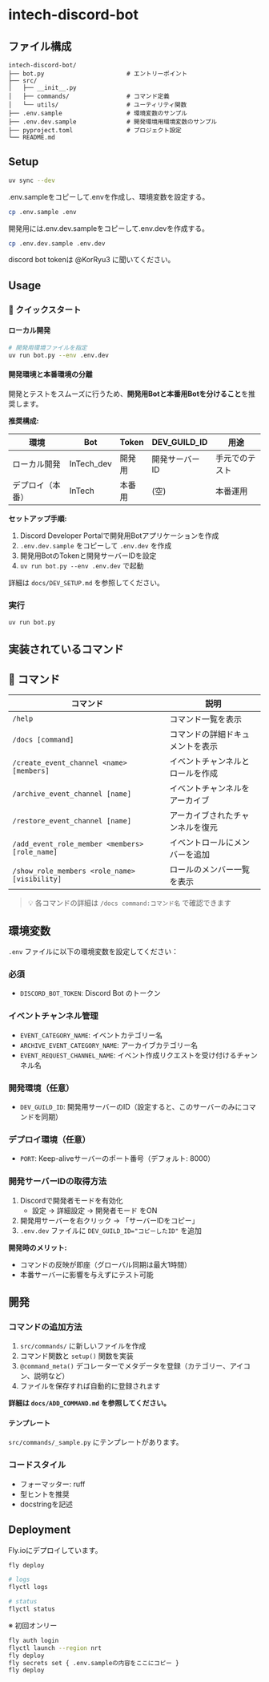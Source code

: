 # intech-discord-bot

## ファイル構成

```
intech-discord-bot/
├── bot.py                       # エントリーポイント
├── src/
│   ├── __init__.py
│   ├── commands/                # コマンド定義
│   └── utils/                   # ユーティリティ関数
├── .env.sample                  # 環境変数のサンプル
├── .env.dev.sample              # 開発環境用環境変数のサンプル
├── pyproject.toml               # プロジェクト設定
└── README.md
```

## Setup

```bash
uv sync --dev
```

.env.sampleをコピーして.envを作成し、環境変数を設定する。

```bash
cp .env.sample .env
```

開発用には.env.dev.sampleをコピーして.env.devを作成する。

```bash
cp .env.dev.sample .env.dev
```

discord bot tokenは @KorRyu3 に聞いてください。

## Usage

### 🚀 クイックスタート

#### ローカル開発

```bash
# 開発用環境ファイルを指定
uv run bot.py --env .env.dev
```

#### 開発環境と本番環境の分離

開発とテストをスムーズに行うため、**開発用Botと本番用Botを分けること**を推奨します。

**推奨構成:**

| 環境 | Bot | Token | DEV_GUILD_ID | 用途 |
|------|-----|-------|--------------|------|
| ローカル開発 | InTech_dev | 開発用 | 開発サーバーID | 手元でのテスト |
| デプロイ（本番） | InTech | 本番用 | (空) | 本番運用 |

**セットアップ手順:**

1. Discord Developer Portalで開発用Botアプリケーションを作成
2. `.env.dev.sample` をコピーして `.env.dev` を作成
3. 開発用BotのTokenと開発サーバーIDを設定
4. `uv run bot.py --env .env.dev` で起動

詳細は `docs/DEV_SETUP.md` を参照してください。

### 実行

```bash
uv run bot.py
```

## 実装されているコマンド

## 📖 コマンド

| コマンド | 説明 |
|---------|------|
| `/help` | コマンド一覧を表示 |
| `/docs [command]` | コマンドの詳細ドキュメントを表示 |
| `/create_event_channel <name> [members]` | イベントチャンネルとロールを作成 |
| `/archive_event_channel [name]` | イベントチャンネルをアーカイブ |
| `/restore_event_channel [name]` | アーカイブされたチャンネルを復元 |
| `/add_event_role_member <members> [role_name]` | イベントロールにメンバーを追加 |
| `/show_role_members <role_name> [visibility]` | ロールのメンバー一覧を表示 |

> 💡 各コマンドの詳細は `/docs command:コマンド名` で確認できます

## 環境変数

`.env` ファイルに以下の環境変数を設定してください：

### 必須

- `DISCORD_BOT_TOKEN`: Discord Bot のトークン

### イベントチャンネル管理

- `EVENT_CATEGORY_NAME`: イベントカテゴリー名
- `ARCHIVE_EVENT_CATEGORY_NAME`: アーカイブカテゴリー名
- `EVENT_REQUEST_CHANNEL_NAME`: イベント作成リクエストを受け付けるチャンネル名

### 開発環境（任意）

- `DEV_GUILD_ID`: 開発用サーバーのID（設定すると、このサーバーのみにコマンドを同期）

### デプロイ環境（任意）

- `PORT`: Keep-aliveサーバーのポート番号（デフォルト: 8000）

### 開発サーバーIDの取得方法

1. Discordで開発者モードを有効化
   - 設定 → 詳細設定 → 開発者モード をON
2. 開発用サーバーを右クリック → 「サーバーIDをコピー」
3. `.env.dev` ファイルに `DEV_GUILD_ID="コピーしたID"` を追加

**開発時のメリット:**

- コマンドの反映が即座（グローバル同期は最大1時間）
- 本番サーバーに影響を与えずにテスト可能

## 開発

### コマンドの追加方法

1. `src/commands/` に新しいファイルを作成
2. コマンド関数と `setup()` 関数を実装
3. `@command_meta()` デコレーターでメタデータを登録（カテゴリー、アイコン、説明など）
4. ファイルを保存すれば自動的に登録されます

**詳細は `docs/ADD_COMMAND.md` を参照してください。**

#### テンプレート

`src/commands/_sample.py` にテンプレートがあります。

### コードスタイル

- フォーマッター: ruff
- 型ヒントを推奨
- docstringを記述

## Deployment

Fly.ioにデプロイしています。

```bash
fly deploy

# logs
flyctl logs

# status
flyctl status
```

※ 初回オンリー

```bash
fly auth login
flyctl launch --region nrt
fly deploy
fly secrets set { .env.sampleの内容をここにコピー }
fly deploy
```
